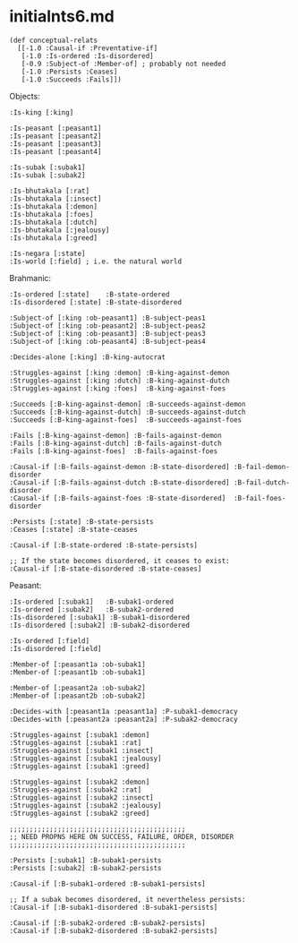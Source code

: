 initialnts6.md
====

	(def conceptual-relats 
	  [[-1.0 :Causal-if :Preventative-if]
	   [-1.0 :Is-ordered :Is-disordered]
	   [-0.9 :Subject-of :Member-of] ; probably not needed
	   [-1.0 :Persists :Ceases]
	   [-1.0 :Succeeds :Fails]])

Objects:

	:Is-king [:king]

	:Is-peasant [:peasant1]
	:Is-peasant [:peasant2]
	:Is-peasant [:peasant3]
	:Is-peasant [:peasant4]

	:Is-subak [:subak1]
	:Is-subak [:subak2]

	:Is-bhutakala [:rat]
	:Is-bhutakala [:insect]
	:Is-bhutakala [:demon]
	:Is-bhutakala [:foes]
	:Is-bhutakala [:dutch]
	:Is-bhutakala [:jealousy]
	:Is-bhutakala [:greed]

	:Is-negara [:state]
	:Is-world [:field] ; i.e. the natural world

	
Brahmanic:

	:Is-ordered [:state]    :B-state-ordered
	:Is-disordered [:state] :B-state-disordered

	:Subject-of [:king :ob-peasant1] :B-subject-peas1
	:Subject-of [:king :ob-peasant2] :B-subject-peas2
	:Subject-of [:king :ob-peasant3] :B-subject-peas3
	:Subject-of [:king :ob-peasant4] :B-subject-peas4

	:Decides-alone [:king] :B-king-autocrat

	:Struggles-against [:king :demon] :B-king-against-demon
	:Struggles-against [:king :dutch] :B-king-against-dutch
	:Struggles-against [:king :foes]  :B-king-against-foes

	:Succeeds [:B-king-against-demon] :B-succeeds-against-demon
	:Succeeds [:B-king-against-dutch] :B-succeeds-against-dutch
	:Succeeds [:B-king-against-foes]  :B-succeeds-against-foes

	:Fails [:B-king-against-demon] :B-fails-against-demon
	:Fails [:B-king-against-dutch] :B-fails-against-dutch
	:Fails [:B-king-against-foes]  :B-fails-against-foes

	:Causal-if [:B-fails-against-demon :B-state-disordered] :B-fail-demon-disorder
	:Causal-if [:B-fails-against-dutch :B-state-disordered] :B-fail-dutch-disorder
	:Causal-if [:B-fails-against-foes :B-state-disordered]  :B-fail-foes-disorder

	:Persists [:state] :B-state-persists
	:Ceases [:state] :B-state-ceases

	:Causal-if [:B-state-ordered :B-state-persists]

	;; If the state becomes disordered, it ceases to exist:
	:Causal-if [:B-state-disordered :B-state-ceases]
	

Peasant:

	:Is-ordered [:subak1]   :B-subak1-ordered
	:Is-ordered [:subak2]   :B-subak2-ordered
	:Is-disordered [:subak1] :B-subak1-disordered
	:Is-disordered [:subak2] :B-subak2-disordered

	:Is-ordered [:field]
	:Is-disordered [:field]

	:Member-of [:peasant1a :ob-subak1]
	:Member-of [:peasant1b :ob-subak1]

	:Member-of [:peasant2a :ob-subak2]
	:Member-of [:peasant2b :ob-subak2]

	:Decides-with [:peasant1a :peasant1a] :P-subak1-democracy
	:Decides-with [:peasant2a :peasant2a] :P-subak2-democracy

	:Struggles-against [:subak1 :demon]
	:Struggles-against [:subak1 :rat]
	:Struggles-against [:subak1 :insect]
	:Struggles-against [:subak1 :jealousy]
	:Struggles-against [:subak1 :greed]

	:Struggles-against [:subak2 :demon]
	:Struggles-against [:subak2 :rat]
	:Struggles-against [:subak2 :insect]
	:Struggles-against [:subak2 :jealousy]
	:Struggles-against [:subak2 :greed]

	;;;;;;;;;;;;;;;;;;;;;;;;;;;;;;;;;;;;;;;;;;;;
	;; NEED PROPNS HERE ON SUCCESS, FAILURE, ORDER, DISORDER
	;;;;;;;;;;;;;;;;;;;;;;;;;;;;;;;;;;;;;;;;;;;;

	:Persists [:subak1] :B-subak1-persists
	:Persists [:subak2] :B-subak2-persists

	:Causal-if [:B-subak1-ordered :B-subak1-persists]

	;; If a subak becomes disordered, it nevertheless persists:
	:Causal-if [:B-subak1-disordered :B-subak1-persists]

	:Causal-if [:B-subak2-ordered :B-subak2-persists]
	:Causal-if [:B-subak2-disordered :B-subak2-persists]
